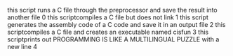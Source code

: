 this script runs a C file through the preprocessor and save the result into another file 0
this scriptcompiles a C file but does not link 1
this script generates the assembly code of a C code and save it in an output file 2
this scriptcompiles a C file and creates an executable named cisfun 3
this scriptprints out PROGRAMMING IS LIKE A MULTILINGUAL PUZZLE with a new line 4
